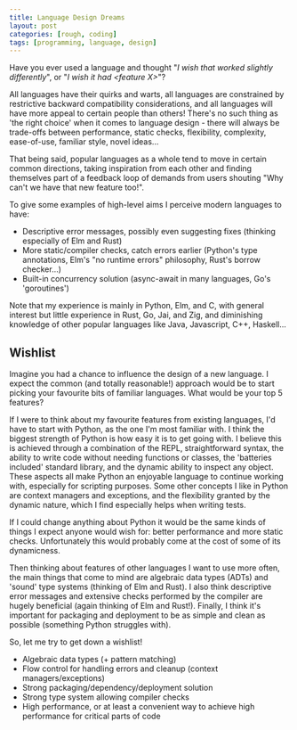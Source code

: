 ```yaml
---
title: Language Design Dreams
layout: post
categories: [rough, coding]
tags: [programming, language, design]
---
```



Have you ever used a language and thought "*I wish that worked slightly differently*", or "*I wish it had \<feature X\>*"?

All languages have their quirks and warts, all languages are constrained by restrictive backward compatibility considerations, and all languages will have more appeal to certain people than others! There's no such thing as 'the right choice' when it comes to language design - there will always be trade-offs between performance, static checks, flexibility, complexity, ease-of-use, familiar style, novel ideas...

That being said, popular languages as a whole tend to move in certain common directions, taking inspiration from each other and finding themselves part of a feedback loop of demands from users shouting "Why can't we have that new feature too!".

To give some examples of high-level aims I perceive modern languages to have:
 * Descriptive error messages, possibly even suggesting fixes (thinking especially of Elm and Rust)
 * More static/compiler checks, catch errors earlier (Python's type annotations, Elm's "no runtime errors" philosophy, Rust's borrow checker...)
 * Built-in concurrency solution (async-await in many languages, Go's 'goroutines')

Note that my experience is mainly in Python, Elm, and C, with general interest but little experience in Rust, Go, Jai, and Zig, and diminishing knowledge of other popular languages like Java, Javascript, C++, Haskell... 


## Wishlist

Imagine you had a chance to influence the design of a new language. I expect the common (and totally reasonable!) approach would be to start picking your favourite bits of familiar languages. What would be your top 5 features?

If I were to think about my favourite features from existing languages, I'd have to start with Python, as the one I'm most familiar with. I think the biggest strength of Python is how easy it is to get going with. I believe this is achieved through a combination of the REPL, straightforward syntax, the ability to write code without needing functions or classes, the 'batteries included' standard library, and the dynamic ability to inspect any object. These aspects all make Python an enjoyable language to continue working with, especially for scripting purposes. Some other concepts I like in Python are context managers and exceptions, and the flexibility granted by the dynamic nature, which I find especially helps when writing tests.

If I could change anything about Python it would be the same kinds of things I expect anyone would wish for: better performance and more static checks. Unfortunately this would probably come at the cost of some of its dynamicness.

Then thinking about features of other languages I want to use more often, the main things that come to mind are algebraic data types (ADTs) and 'sound' type systems (thinking of Elm and Rust). I also think descriptive error messages and extensive checks performed by the compiler are hugely beneficial (again thinking of Elm and Rust!). Finally, I think it's important for packaging and deployment to be as simple and clean as possible (something Python struggles with).

So, let me try to get down a wishlist!
 * Algebraic data types (+ pattern matching)
 * Flow control for handling errors and cleanup (context managers/exceptions)
 * Strong packaging/dependency/deployment solution
 * Strong type system allowing compiler checks
 * High performance, or at least a convenient way to achieve high performance for critical parts of code
